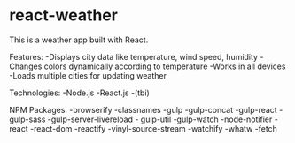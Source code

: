 # react-weather
This is a weather app built with React.

Features:
-Displays city data like temperature, wind speed, humidity
-Changes colors dynamically according to temperature
-Works in all devices
-Loads multiple cities for updating weather

Technologies:
-Node.js
-React.js
-(tbi)

NPM Packages:
-browserify 
-classnames 
-gulp 
-gulp-concat 
-gulp-react 
-gulp-sass 
-gulp-server-livereload -
gulp-util 
-gulp-watch 
-node-notifier 
-react 
-react-dom 
-reactify 
-vinyl-source-stream 
-watchify 
-whatw
-fetch
